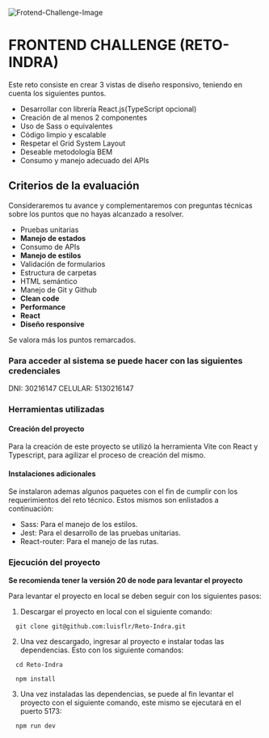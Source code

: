 
![Frotend-Challenge-Image](https://github.com/luisflr/Reto-Indra/assets/37960514/21321154-a36a-4958-b896-8ddbb9405432)

# FRONTEND CHALLENGE (RETO-INDRA)

Este reto consiste en crear 3 vistas de diseño responsivo, teniendo en cuenta los siguientes puntos.

- Desarrollar con librería React.js(TypeScript opcional)
- Creación de al menos 2 componentes
- Uso de Sass o equivalentes
- Código limpio y escalable
- Respetar el Grid System Layout
- Deseable metodología BEM
- Consumo y manejo adecuado del APIs


## Criterios de la evaluación

Consideraremos tu avance y complementaremos con preguntas técnicas sobre los puntos que no hayas alcanzado a resolver.

- Pruebas unitarias
- **Manejo de estados**
- Consumo de APIs
- **Manejo de estilos**
- Validación de formularios
- Estructura de carpetas
- HTML semántico
- Manejo de Git y Github
- **Clean code**
- **Performance**
- **React**
- **Diseño responsive**

Se valora más los puntos remarcados.

### Para acceder al sistema se puede hacer con las siguientes credenciales
DNI: 30216147
CELULAR: 5130216147

### Herramientas utilizadas

#### Creación del proyecto
Para la creación de este proyecto se utilizó la herramienta Vite con React y Typescript, para agilizar el proceso de creación del mismo.

#### Instalaciones adicionales
Se instalaron ademas algunos paquetes con el fin de cumplir con los requerimientos del reto técnico. Estos mismos son enlistados a continuación:

- Sass: Para el manejo de los estilos.
- Jest: Para el desarrollo de las pruebas unitarias.
- React-router: Para el manejo de las rutas.

### Ejecución del proyecto
**Se recomienda tener la versión 20 de node para levantar el proyecto**

Para levantar el proyecto en local se deben seguir con los siguientes pasos:

1. Descargar el proyecto en local con el siguiente comando: 
```
  git clone git@github.com:luisflr/Reto-Indra.git
```

2. Una vez descargado, ingresar al proyecto e instalar todas las dependencias. Esto con los siguiente comandos:
```
  cd Reto-Indra

  npm install
```

3. Una vez instaladas las dependencias, se puede al fin levantar el proyecto con el siguiente comando, este mismo se ejecutará en el puerto 5173:
```
  npm run dev
```
